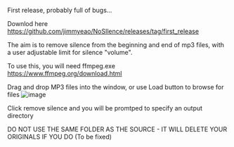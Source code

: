 First release, probably full of bugs...

Downlod here https://github.com/jimmyeao/NoSIlence/releases/tag/first_release


The aim is to remove silence from the beginning and end of mp3 files, with a user adjustable limit for silence "volume".

To use this, you will need ffmpeg.exe https://www.ffmpeg.org/download.html

Drag and drop MP3 files into the window, or use Load button to browse for files
![image](https://github.com/user-attachments/assets/e5f580e1-724b-4091-b240-db5bb3471d48)

Click remove silence and you will be promtped to specify an output directory 

DO NOT USE THE SAME FOLDER AS THE SOURCE - IT WILL DELETE YOUR ORIGINALS IF YOU DO (To be fixed)
